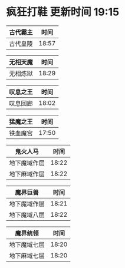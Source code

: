 # 疯狂打鞋 更新时间 19:15

| 古代霸主   | 时间    |
|--------|-------|
| 古代皇陵 | 18:57 |

| 无相天魔   | 时间    |
|--------|-------|
| 无相炼狱 | 18:29 |

| 叹息之王   | 时间    |
|--------|-------|
| 叹息回廊 | 18:02 |

| 猛魔之王   | 时间    |
|--------|-------|
| 铁血魔宫 | 17:50 |

| 鬼火人马   | 时间    |
|--------|-------|
| 地下魔域作层 | 18:22 |
| 地下麻域作层 | 18:22 |

| 魔界巨兽   | 时间    |
|--------|-------|
| 地下魔域作层 | 18:21 |
| 地下魔域八层 | 18:22 |

| 魔界统领   | 时间    |
|--------|-------|
| 地下魔域七层 | 18:20 |
| 地下麻域七层 | 18:20 |